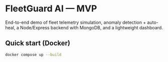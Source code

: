 # FleetGuard AI — MVP

End-to-end demo of fleet telemetry simulation, anomaly detection + auto-heal, a Node/Express backend with MongoDB, and a lightweight dashboard.

## Quick start (Docker)

```bash
docker compose up --build

